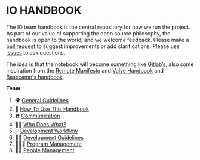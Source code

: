# IO HANDBOOK

The IO team handbook is the central repository for how we run the project. As part of our value of supporting the open source philosophy, the handbook is open to the world, and we welcome feedback. Please make a [pull request](https://github.com/teamdigitale/io-handbook/pulls) to suggest improvements or add clarifications. Please use [issues](https://github.com/teamdigitale/io-handbook/issues) to ask questions.

The idea is that the notebook will become something like [Gitlab’s](https://about.gitlab.com/handbook/), also some inspiration from the [Remote Manifesto](https://www.remoteonly.org/) and [Valve Handbook](https://steamcdn-a.akamaihd.net/apps/valve/Valve_NewEmployeeHandbook.pdf) and [Basecamp's handbook](https://github.com/basecamp/handbook).

**Team**

1. 🌍 [General Guidelines](general.md)
1. 📘 [How To Use This Handbook](how-to.md)
1. ☎️ [Communication](communication.md)
1. 👨‍💻 [Who Does What?](who-does-what.md)
1. 💡 [Development Workflow](development-workflow.md)
1. 👷🏻 [Development Guidelines](development-guidelines.md)
1. 👨🏻‍🏫 [Program Management](program.md)
1. 👨‍🎓 [People Management](people.md)
